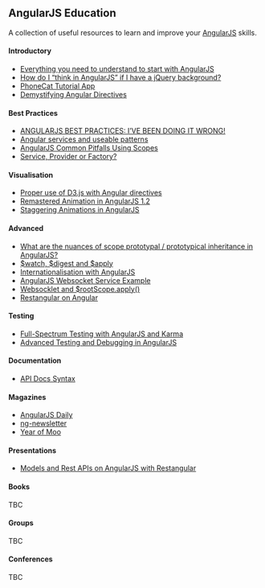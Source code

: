 ## AngularJS Education

A collection of useful resources to learn and improve your [AngularJS](http://www.angularjs.org) skills.


#### Introductory
* [Everything you need to understand to start with AngularJS](http://stephanebegaudeau.tumblr.com/post/48776908163/everything-you-need-to-understand-to-start-with)
* [How do I “think in AngularJS” if I have a jQuery background?](http://stackoverflow.com/questions/14994391/how-do-i-think-in-angularjs-if-i-have-a-jquery-background)
* [PhoneCat Tutorial App](https://docs.angularjs.org/tutorial)
* [Demystifying Angular Directives](https://www.youtube.com/watch?v=0r5QvzjjKDc)

#### Best Practices
* [ANGULARJS BEST PRACTICES: I’VE BEEN DOING IT WRONG!](http://www.artandlogic.com/blog/2013/05/ive-been-doing-it-wrong-part-1-of-3/)
* [Angular services and useable patterns](http://www.metaltoad.com/blog/angular-services-and-useable-patterns)
* [AngularJS Common Pitfalls Using Scopes](http://thenittygritty.co/angularjs-pitfalls-using-scopes)
* [Service, Provider or Factory?](http://stackoverflow.com/questions/15666048/angular-js-service-vs-provider-vs-factory)

#### Visualisation
* [Proper use of D3.js with Angular directives](http://www.metaltoad.com/blog/angular-services-and-useable-patterns)
* [Remastered Animation in AngularJS 1.2](http://www.yearofmoo.com/2013/08/remastered-animation-in-angularjs-1-2.html)
* [Staggering Animations in AngularJS](http://www.yearofmoo.com/2013/12/staggering-animations-in-angularjs.html)

#### Advanced
* [What are the nuances of scope prototypal / prototypical inheritance in AngularJS?](http://stackoverflow.com/questions/14049480/what-are-the-nuances-of-scope-prototypal-prototypical-inheritance-in-angularjs)
* [$watch, $digest and $apply](http://www.benlesh.com/2013/08/angularjs-watch-digest-and-apply-oh-my.html)
* [Internationalisation with AngularJS](http://blog.trifork.com/2014/04/10/internationalization-with-angularjs/)
* [AngularJS Websocket Service Example](http://clintberry.com/2013/angular-js-websocket-service/)
* [Websocklet and $rootScope.apply()](http://stackoverflow.com/questions/21658490/angular-websocket-and-rootscope-apply)
* [Restangular on Angular](http://www.ng-newsletter.com/posts/restangular.html)

#### Testing
* [Full-Spectrum Testing with AngularJS and Karma](http://www.yearofmoo.com/2013/01/full-spectrum-testing-with-angularjs-and-karma.html)
* [Advanced Testing and Debugging in AngularJS](http://www.yearofmoo.com/2013/09/advanced-testing-and-debugging-in-angularjs.html)

#### Documentation
* [API Docs Syntax](https://github.com/idanush/ngdocs/wiki/API-Docs-Syntax)

#### Magazines
* [AngularJS Daily](http://www.angularjsdaily.com/)
* [ng-newsletter](http://www.ng-newsletter.com/)
* [Year of Moo](http://www.yearofmoo.com/)

#### Presentations
* [Models and Rest APIs on AngularJS with Restangular](http://www.parleys.com/play/535a189ee4b0c5ba17d43455/chapter1/about)

#### Books
TBC
#### Groups
TBC
#### Conferences
TBC
